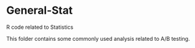 # General-Stat
R code related to Statistics

This folder contains some commonly used analysis related to A/B testing.
